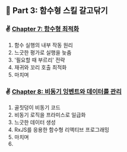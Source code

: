 ## 🌈 Part 3: 함수형 스킬 갈고닦기

### ✌️ [Chapter 7: 함수형 최적화](https://github.com/saseungmin/summary_of_technical_books/tree/main/summarize_books_in_markdown/%ED%95%A8%EC%88%98%ED%98%95%20%EC%9E%90%EB%B0%94%EC%8A%A4%ED%81%AC%EB%A6%BD%ED%8A%B8/PART%203/Chapter%207)
1. 함수 실행의 내부 작동 원리
2. 느긋한 평가로 실행을 늦춤
3. '필요할 때 부르리' 전략
4. 재귀와 꼬리 호출 최적화
5. 마치며

### ✌️ [Chapter 8: 비동기 잉벤트와 데이터를 관리](https://github.com/saseungmin/summary_of_technical_books/tree/main/summarize_books_in_markdown/%ED%95%A8%EC%88%98%ED%98%95%20%EC%9E%90%EB%B0%94%EC%8A%A4%ED%81%AC%EB%A6%BD%ED%8A%B8/PART%203/Chapter%208)
1. 골칫덩이 비동기 코드
2. 비동기 로직을 프라미스로 일급화
3. 느긋한 데이터 생성
4. RxJS를 응용한 함수형 리액티브 프로그래밍
5. 마치며
6. 